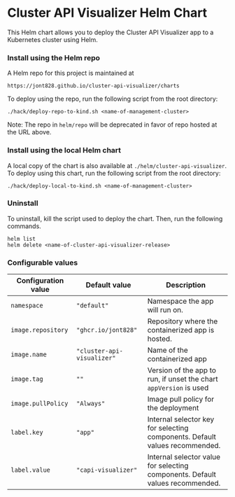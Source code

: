 # Cluster API Visualizer Helm Chart

This Helm chart allows you to deploy the Cluster API Visualizer app to a Kubernetes cluster using Helm.

### Install using the Helm repo

A Helm repo for this project is maintained at 
```
https://jont828.github.io/cluster-api-visualizer/charts
``` 

To deploy using the repo, run the following script from the root directory:

```
./hack/deploy-repo-to-kind.sh <name-of-management-cluster>
```

Note: The repo in `helm/repo` will be deprecated in favor of repo hosted at the URL above.

### Install using the local Helm chart

A local copy of the chart is also available at `./helm/cluster-api-visualizer`. To deploy using this chart, run the following script from the root directory:

```
./hack/deploy-local-to-kind.sh <name-of-management-cluster>
```

### Uninstall

To uninstall, kill the script used to deploy the chart. Then, run the following commands.

```
helm list
helm delete <name-of-cluster-api-visualizer-release>
```

### Configurable values

| Configuration value | Default value | Description |
| --- | --- | --- |
| `namespace` | `"default"` | Namespace the app will run on. |
| `image.repository` | `"ghcr.io/jont828"` | Repository where the containerized app is hosted. |
| `image.name` | `"cluster-api-visualizer"` | Name of the containerized app |
| `image.tag` | `""` | Version of the app to run, if unset the chart `appVersion` is used |
| `image.pullPolicy` | `"Always"` | Image pull policy for the deployment |
| `label.key` | `"app"` | Internal selector key for selecting components. Default values recommended. |
| `label.value` | `"capi-visualizer"` | Internal selector value for selecting components. Default values recommended. |